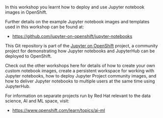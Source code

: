 In this workshop you learnt how to deploy and use Jupyter notebook images in OpenShift.

Further details on the example Jupyter notebook images and templates used in this workshop can be found at:

* https://github.com/jupyter-on-openshift/jupyter-notebooks

This Git repository is part of the [Jupyter on OpenShift](https://github.com/jupyter-on-openshift) project, a community project for demonstrating how Jupyter notebooks and JupyterHub can be deployed to OpenShift.

Check out the other workshops here for details of how to create your own custom notebook images, create a persistent workspace for working with Jupyter notebooks, how to deploy Jupyter Project community images, and how to deliver Jupyter notebooks to multiple users at the same time using JupyterHub.

For information on separate projects run by Red Hat relevant to the data science, AI and ML space, visit:

* https://www.openshift.com/learn/topics/ai-ml
